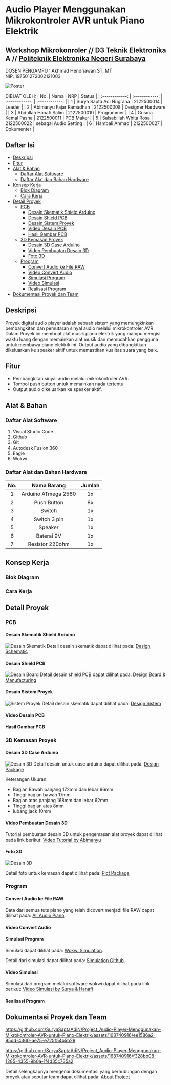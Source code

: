 # Audio Player Menggunakan Mikrokontroler AVR untuk Piano Elektrik 
## Workshop Mikrokonroler // D3 Teknik Elektronika A // <a href="https://www.pens.ac.id/" target="_blank">Politeknik Elektronika Negeri Surabaya</a>
DOSEN PENGAMPU : Akhmad Hendriawan ST, MT  
NIP. 197501272002121003

<img src="" alt="Poster">

DIBUAT OLEH:
| No.  | Nama  | NRP  | Status  |
| :------------: | :------------: | :------------: | :------------: |
| 1  | Surya Sapta Adi Nugraha  | 2122500014  | Leader  |
| 2  | Abimanyu Fajar Ramadhan  | 2122500008  | Designer Hardware  |
| 3  |  Abdullah Hanafi Salim  | 2122500010  |  Programmer |
| 4  |  Gusma Kemal Pasha |  2122500011 | PCB Maker |
| 5  |  Salsabillah Whita Rosa | 2122500022  |  sebagai Audio Setting |
| 6  | Hambali Ahmad  |  2122500027 | Dokumenter  |

## Daftar Isi
- [Deskripsi](#Deskripsi)
- [Fitur](#Fitur)
- [Alat & Bahan](#Alat-&-Bahan)
  - [Daftar Alat Software](#Daftar-Alat-Software)
  - [Daftar Alat dan Bahan Hardware](#Daftar-Alat-dan-Bahan-Hardware)
- [Konsep Kerja](#Konsep-Kerja)
  - [Blok Diagram](#Blok-Diagram)
  - [Cara Kerja](#Cara-Kerja)
- [Detail Proyek](#Detail-Proyek)
  - [PCB](#PCB)
    - [Desain Skematik Shield Arduino](#Desain-Skematik-Shield-Arduino)
    - [Desain Shield PCB](#Desain-Shield-PCB)
    - [Desain Sistem Proyek](#Desain-Sistem-Proyek)
    - [Video Desain PCB](#Video-Desain-PCB)
    - [Hasil Gambar PCB](#Hasil-Gambar-PCB)
  - [3D Kemasan Proyek](#3D-Kemasan-Proyek)
    - [Desain 3D Case Arduino](#Desain-3D-Case-Arduino)
    - [Video Pembuatan Desain 3D](#Video-Pembuatan-Desain-3D)
    - [Foto 3D](#Foto-3D)
  - [Program](#Program)
    - [Convert Audio ke File RAW](#Convert-Audio-ke-File-RAW)
    - [Video Convert Audio](#Video-Convert-Audio)
    - [Simulasi Program](#Simulasi-Program)
    - [Video Simulasi](#Video-Simulasi)
    - [Realisasi Program](#Realisasi-Program)
- [Dokumentasi Proyek dan Team](#Dokumentasi-Proyek-dan-Team)
  
## Deskripsi
Proyek digital audio player adalah sebuah sistem yang memungkinkan pembangkitan dan pemutaran sinyal audio melalui mikrokontroler AVR. Dalam Proyek ini membuat alat musik piano elektrik yang mampu mengisi waktu luang dengan memainkan alat musik dan memudahkan pengguna untuk membawa piano elektrik ini. Output audio yang dibangkitkan dikeluarkan ke speaker aktif untuk memastikan kualitas suara yang baik.

## Fitur
- Pembangkitan sinyal audio melalui mikrokontroler AVR.
- Tombol push button untuk memainkan nada tertentu.
- Output audio dikeluarkan ke speaker aktif.

## Alat & Bahan
### Daftar Alat Software
1. Visual Studio Code
2. Github
3. Git
4. Autodesk Fusion 360
5. Eagle
6. Wokwi
### Daftar Alat dan Bahan Hardware
| No.  | Nama Barang  | Jumlah  |
| :------------: | :------------: | :------------: |
| 1  | Arduino ATmega 2560  | 1x  |
| 2  | Push Button  | 8x  |
| 3  |  Switch  | 1x  |
| 4  |  Switch 3 pin |  1x |
| 5  |  Speaker | 1x  |
| 6  | Baterai 9V  |  1x |
| 7  | Resistor 220ohm |  1x |

## Konsep Kerja
### Blok Diagram
### Cara Kerja

## Detail Proyek
### PCB
#### Desain Skematik Shield Arduino
<img src="https://github.com/SuryaSaptaAdiN/Project_Audio-Player-Menggunakan-Mikrokontroler-AVR-untuk-Piano-Elektrik/blob/main/PCB/schematic.jpg" alt="Desain Skematik">
Detail desain skematik dapat dilihat pada: <a href="https://github.com/SuryaSaptaAdiN/Project_Audio-Player-Menggunakan-Mikrokontroler-AVR-untuk-Piano-Elektrik/tree/main/PCB" target="_blank">Design Schematic</a>

#### Desain Shield PCB
<img src="https://github.com/SuryaSaptaAdiN/Project_Audio-Player-Menggunakan-Mikrokontroler-AVR-untuk-Piano-Elektrik/blob/main/PCB/board.jpeg" alt="Desain Board">
Detail desain shield PCB dapat dilihat pada: <a href="https://github.com/SuryaSaptaAdiN/Project_Audio-Player-Menggunakan-Mikrokontroler-AVR-untuk-Piano-Elektrik/tree/main/PCB" target="_blank">Design Board & Manufacturing</a>

#### Desain Sistem Proyek
<img src="https://github.com/SuryaSaptaAdiN/Project_Audio-Player-Menggunakan-Mikrokontroler-AVR-untuk-Piano-Elektrik/blob/main/Simulation/simulasi.jpeg" alt="Sistem Proyek">
Detail desain skematik dapat dilihat pada: <a href="https://github.com/SuryaSaptaAdiN/Project_Audio-Player-Menggunakan-Mikrokontroler-AVR-untuk-Piano-Elektrik/tree/main/Simulation" target="_blank">Design Sistem</a>

#### Video Desain PCB

#### Hasil Gambar PCB

### 3D Kemasan Proyek
#### Desain 3D Case Arduino
<img src="https://github.com/SuryaSaptaAdiN/Project_Audio-Player-Menggunakan-Mikrokontroler-AVR-untuk-Piano-Elektrik/blob/main/3D%20Package/Piano%202%20Front.png" alt="Desain 3D">
Detail desain untuk case arduino dapat dilihat pada: <a href="https://github.com/SuryaSaptaAdiN/Project_Audio-Player-Menggunakan-Mikrokontroler-AVR-untuk-Piano-Elektrik/tree/main/3D%20Package" target="_blank">Design Package</a>

Keterangan Ukuran:
- Bagian Bawah panjang 172mm dan lebar 96mm
- Tinggi bagian bawah 17mm
- Bagian atas panjang 168mm dan lebar 62mm
- Tinggi bagian atas 8mm
- lubang jack 10mm

#### Video Pembuatan Desain 3D

Tutorial pembuatan desain 3D untuk pengemasan alat proyek dapat dilihat pada link berikut:
<a href="https://www.youtube.com/watch?v=R6Fa050dKPA" target="_blank">Video Tutorial by Abimanyu</a>

#### Foto 3D
<img src="https://github.com/SuryaSaptaAdiN/Project_Audio-Player-Menggunakan-Mikrokontroler-AVR-untuk-Piano-Elektrik/blob/main/3D%20Package/ALL%20IN.jpeg" alt="Desain 3D">

Detail foto untuk kemasan dapat dilihat pada: <a href="https://github.com/SuryaSaptaAdiN/Project_Audio-Player-Menggunakan-Mikrokontroler-AVR-untuk-Piano-Elektrik/tree/main/3D%20Package" target="_blank">Pict Package</a>

### Program
#### Convert Audio ke File RAW
Data dari semua tuts piano yang telah dicovert menjadi file RAW dapat dilihat pada: <a href="https://github.com/SuryaSaptaAdiN/Project_Audio-Player-Menggunakan-Mikrokontroler-AVR-untuk-Piano-Elektrik/tree/main/Tuts%20Piano" target="_blank">All Audio Piano</a>.

#### Video Convert Audio
#### Simulasi Program
Simulasi dapat dilihat pada: <a href="https://wokwi.com/projects/398312099364933633" target="_blank">Wokwi Simulation</a>.

Detail dari simulasi dapat dilihat pada: <a href="https://github.com/SuryaSaptaAdiN/Project_Audio-Player-Menggunakan-Mikrokontroler-AVR-untuk-Piano-Elektrik/tree/main/Simulation" target="_blank">Simulation Github</a>.
#### Video Simulasi
Simulasi dari program melalui software wokwi dapat dilihat pada link berikut:
<a href="https://youtu.be/XzKsaTkORDI?si=tM6pIqVIvMEymQc2" target="_blank">Video Simulasi by Surya & Hanafi</a>

#### Realisasi Program
## Dokumentasi Proyek dan Team
https://github.com/SuryaSaptaAdiN/Project_Audio-Player-Menggunakan-Mikrokontroler-AVR-untuk-Piano-Elektrik/assets/168740916/ee1586a2-95dd-4360-ae75-e725f54b5b29

https://github.com/SuryaSaptaAdiN/Project_Audio-Player-Menggunakan-Mikrokontroler-AVR-untuk-Piano-Elektrik/assets/168740916/f328bb08-1285-4355-9b0a-1f4d35c735a2

Detail selengkapnya mengenai dokumentasi yang berhubungan dengan proyek atau seputar team dapat dilihat pada: <a href="https://github.com/SuryaSaptaAdiN/Project_Audio-Player-Menggunakan-Mikrokontroler-AVR-untuk-Piano-Elektrik/tree/main/About%20Project" target="_blank">About Project</a>
